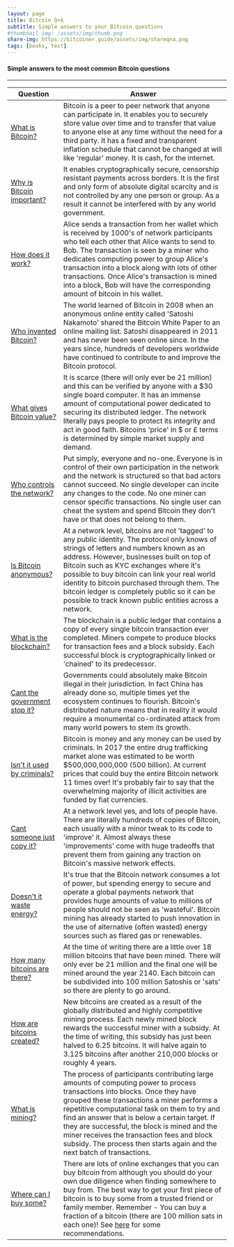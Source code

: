 ```yaml
---
layout: page
title: Bitcoin Q+A
subtitle: Simple answers to your Bitcoin questions
#thumbnail-img: /assets/img/thumb.png
share-img: https://bitcoiner.guide/assets/img/shareqna.png
tags: [books, test]
---
```


#### Simple answers to the most common Bitcoin questions

***


| Question                                                   | Answer                                                                             |
|------------------------------------------------------------|------------------------------------------------------------------------------------|
| [What is Bitcoin?]()                 | Bitcoin is a peer to peer network that anyone can participate in. It enables you to securely store value over time and to transfer that value to anyone else at any time without the need for a third party. It has a fixed and transparent inflation schedule that cannot be changed at will like 'regular' money. It is cash, for the internet.                                     |
| [Why is Bitcoin important?]()     | It enables cryptographically secure, censorship resistant payments across borders. It is the first and only form of absolute digital scarcity and is not controlled by any one person or group. As a result it cannot be interfered with by any world government.                               |
| [How does it work?]()    | Alice sends a transaction from her wallet which is received by 1000's of network participants who tell each other that Alice wants to send to Bob. The transaction is seen by a miner who dedicates computing power to group Alice's transaction into a block along with lots of other transactions. Once Alice's transaction is mined into a block, Bob will have the corresponding amount of bitcoin in his wallet. |
| [Who invented Bitcoin?]()      | The world learned of Bitcoin in 2008 when an anonymous online entity called 'Satoshi Nakamoto' shared the Bitcoin White Paper to an online mailing list. Satoshi disappeared in 2011 and has never been seen online since. In the years since, hundreds of developers worldwide have continued to contribute to and improve the Bitcoin protocol. |
| [What gives Bitcoin value?]()      | It is scarce (there will only ever be 21 million) and this can be verified by anyone with a $30 single board computer. It has an immense amount of computational power dedicated to securing its distributed ledger. The network literally pays people to protect its integrity and act in good faith. Bitcoins 'price' in $ or £ terms is determined by simple market supply and demand. |      
| [Who controls the network?]()      | Put simply, everyone and no-one. Everyone is in control of their own participation in the network and the network is structured so that bad actors cannot succeed. No single developer can incite any changes to the code. No one miner can censor specific transactions. No single user can cheat the system and spend Bitcoin they don't have or that does not belong to them. |
| [Is Bitcoin anonymous?]()      | At a network level, bitcoins are not 'tagged' to any public identity. The protocol only knows of strings of letters and numbers known as an address. However, businesses built on top of Bitcoin such as KYC exchanges where it's possible to buy bitcoin can link your real world identity to bitcoin purchased through them. The bitcoin ledger is completely public so it can be possible to track known public entities across a network. |
| [What is the blockchain?]()      | The blockchain is a public ledger that contains a copy of every single bitcoin transaction ever completed. Miners compete to produce blocks for transaction fees and a block subsidy. Each successful block is cryptographically linked or 'chained' to its predecessor. |
| [Cant the government stop it?]()     | Governments could absolutely make Bitcoin illegal in their jurisdiction. In fact China has already done so, multiple times yet the ecosystem continues to flourish. Bitcoin's distributed nature means that in reality it would require a monumental co-ordinated attack from many world powers to stem its growth. |
| [Isn't it used by criminals?]()      | Bitcoin is money and any money can be used by criminals. In 2017 the entire drug trafficking market alone was estimated to be worth $500,000,000,000 (500 billion). At current prices that could buy the entire Bitcoin network 11 times over! It's probably fair to say that the overwhelming majority of illicit activities are funded by fiat currencies.  |
| [Cant someone just copy it?]()      | At a network level yes, and lots of people have. There are literally hundreds of copies of Bitcoin, each usually with a minor tweak to its code to 'improve' it. Almost always these 'improvements' come with huge tradeoffs that prevent them from gaining any traction on Bitcoin's massive network effects.  |
| [Doesn't it waste energy?]()     | It's true that the Bitcoin network consumes a lot of power, but spending energy to secure and operate a global payments network that provides huge amounts of value to millions of people should not be seen as 'wasteful'. Bitcoin mining has already started to push innovation in the use of alternative (often wasted) energy sources such as flared gas or renewables.  |
| [How many bitcoins are there?]()     | At the time of writing there are a little over 18 million bitcoins that have been mined. There will only ever be 21 million and the final one will be mined around the year 2140. Each bitcoin can be subdivided into 100 million Satoshis or 'sats' so there are plenty to go around.  |
| [How are bitcoins created?]()     | New bitcoins are created as a result of the globally distributed and highly competitive mining process. Each newly mined block rewards the successful miner with a subsidy. At the time of writing, this subsidy has just been halved to 6.25 bitcoins. It will halve again to 3.125 bitcoins after another 210,000 blocks or roughly 4 years.  |
| [What is mining?]()     | The process of participants contributing large amounts of computing power to process transactions into blocks. Once they have grouped these transactions a miner performs a repetitive computational task on them to try and find an answer that is below a certain target. If they are successful, the block is mined and the miner receives the transaction fees and block subsidy. The process then starts again and the next batch of transactions.  |
| [Where can I buy some?]()     | There are lots of online exchanges that you can buy bitcoin from although you should do your own due diligence when finding somewhere to buy from. The best way to get your first piece of bitcoin is to buy some from a trusted friend or family member. Remember - You can buy a fraction of a bitcoin (there are 100 million sats in each one)! See [here](/qna/recommendations) for some recommendations.  |  

    


